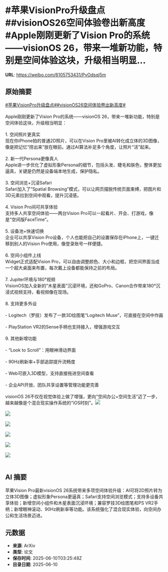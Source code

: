 # #苹果VisionPro升级盘点##visionOS26空间体验卷出新高度#Apple刚刚更新了Vision Pro的系统——visionOS 26，带来一堆新功能，特别是空间体验这块，升级相当明显...

**URL**: https://weibo.com/6105753431/PvOdsqj5m

## 原始摘要

<a href="https://m.weibo.cn/search?containerid=231522type%3D1%26t%3D10%26q%3D%23%E8%8B%B9%E6%9E%9CVisionPro%E5%8D%87%E7%BA%A7%E7%9B%98%E7%82%B9%23&amp;extparam=%23%E8%8B%B9%E6%9E%9CVisionPro%E5%8D%87%E7%BA%A7%E7%9B%98%E7%82%B9%23" data-hide=""><span class="surl-text">#苹果VisionPro升级盘点#</span></a><a href="https://m.weibo.cn/search?containerid=231522type%3D1%26t%3D10%26q%3D%23visionOS26%E7%A9%BA%E9%97%B4%E4%BD%93%E9%AA%8C%E5%8D%B7%E5%87%BA%E6%96%B0%E9%AB%98%E5%BA%A6%23&amp;extparam=%23visionOS26%E7%A9%BA%E9%97%B4%E4%BD%93%E9%AA%8C%E5%8D%B7%E5%87%BA%E6%96%B0%E9%AB%98%E5%BA%A6%23" data-hide=""><span class="surl-text">#visionOS26空间体验卷出新高度#</span></a><br><br>Apple刚刚更新了Vision Pro的系统——visionOS 26，带来一堆新功能，特别是空间体验这块，升级相当明显：<br><br>1. 空间照片更真实  <br>    现在你iPhone拍的普通2D照片，可以在Vision Pro里被AI转化成立体的3D图像，像是把记忆“捞出来”放在眼前。通过AI算法补足多个角度，让照片“活”起来。<br>    <br>2. 新一代Persona更像真人  <br>    Apple进一步优化了虚拟形象Persona的细节，包括头发、睫毛和肤色，整体更加逼真，关键是仍然是设备端本地生成，保护隐私。<br>    <br>3. 空间浏览+沉浸Safari  <br>    Safari加入了“Spatial Browsing”模式，可以让网页摆脱传统页面束缚，把图片和3D元素拉到空间中观看，提升沉浸感。<br>    <br>4. Vision Pro间可共享体验  <br>    支持多人共享空间体验——两台Vision Pro可以一起看片、开会、打游戏，像是“空间版FaceTime”。<br>    <br>5. 设备池+快速切换  <br>    企业可以共享Vision Pro设备，个人也能把自己的设置保存在iPhone上，一键迁移到别人的Vision Pro使用，像登录账号一样便捷。<br>    <br>6. 空间小组件上线  <br>    Widget正式适配Vision Pro，可以自由调整颜色、大小和边框，把空间界面当成一个超大桌面来布置，每次戴上设备都能保持之前的布局。<br>    <br>7. Jupiter环境与180°视频  <br>    VisionOS加入全新的“木星表面”沉浸环境，还和GoPro、Canon合作带来180°沉浸式视频支持，看视频像在现场。<br>    <br>8. 支持更多外设<br>    <br>    - Logitech（罗技）发布了一款3D绘图笔“Logitech Muse”，可直接在空间中作画<br>        <br>    - PlayStation VR2的Sense手柄也支持接入，增强游戏交互<br>        <br>9. 其他新增功能<br>    <br>    - “Look to Scroll”：用眼神滑动界面<br>        <br>    - 90Hz刷新率+手部追踪提升流畅度<br>        <br>    - Web可嵌入3D模型，支持直接拖进空间查看<br>        <br>    - 企业API开放、团队共享设置等管理功能更完善<br>        <br>visionOS 26不仅在视觉体验上做了增强，更向“空间办公+空间生活”迈了一步，越来越像是个混合现实操作系统的“iOS时刻”。<img style="" src="https://tvax1.sinaimg.cn/large/006Fd7o3ly1i29mt2qytlj30p00e2462.jpg" referrerpolicy="no-referrer"><br><br><img style="" src="https://tvax2.sinaimg.cn/large/006Fd7o3ly1i29mqx1deoj30p00e2n1n.jpg" referrerpolicy="no-referrer"><br><br><img style="" src="https://tvax2.sinaimg.cn/large/006Fd7o3ly1i29mrf4f1rj30p00e27aa.jpg" referrerpolicy="no-referrer"><br><br><img style="" src="https://tvax4.sinaimg.cn/large/006Fd7o3ly1i29mrxah3ij30p00e2wh0.jpg" referrerpolicy="no-referrer"><br><br><img style="" src="https://tvax1.sinaimg.cn/large/006Fd7o3ly1i29msd89icj30p00e2dmq.jpg" referrerpolicy="no-referrer"><br><br><img style="" src="https://tvax4.sinaimg.cn/large/006Fd7o3ly1i29mskyl94j30p00e2gq0.jpg" referrerpolicy="no-referrer"><br><br>

## AI 摘要

苹果Vision Pro最新visionOS 26系统带来多项空间体验升级：AI可将2D照片转为立体3D图像；虚拟形象Persona更逼真；Safari支持空间浏览模式；支持多设备共享体验；新增空间小组件和木星表面沉浸环境；兼容罗技3D绘图笔和PS VR2手柄；新增眼神滚动、90Hz刷新率等功能。该系统强化了混合现实体验，向空间办公和生活场景迈进。

## 元数据

- **来源**: ArXiv
- **类型**: 论文
- **保存时间**: 2025-06-10T03:25:48Z
- **目录日期**: 2025-06-10
